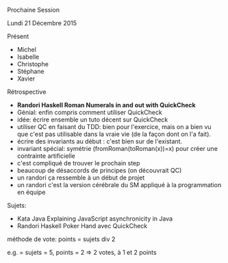 Prochaine Session

Lundi 21 Décembre 2015

Présent
- Michel
- Isabelle
- Christophe
- Stéphane
- Xavier

Rétrospective
- **Randori Haskell Roman Numerals in and out with QuickCheck**
- Génial: enfin compris comment utiliser QuickCheck 
- idée: écrire ensemble un tuto décent sur QuickCheck
- utiliser QC en faisant du TDD: bien pour l'exercice, mais on a bien vu que c'est pas utilisable dans la vraie vie (de la façon dont on l'a fait).
- écrire des invariants au début : c'est bien sur de l'existant.
- invariant spécial: symétrie (fromRoman(toRoman(x))=x) pour créer une contrainte artificielle
- c'est compliqué de trouver le prochain step
- beaucoup de désaccords de principes (on découvrait QC)
- un randori ça ressemble à un début de projet
- un randori c'est la version cérébrale du SM appliqué à la programmation en équipe

Sujets:
- Kata Java Explaining JavaScript asynchronicity in Java
- Randori Haskell Poker Hand avec QuickCheck

méthode de vote:
points = sujets div 2

e.g. = sujets = 5, points = 2 => 2 votes, à 1 et 2 points
